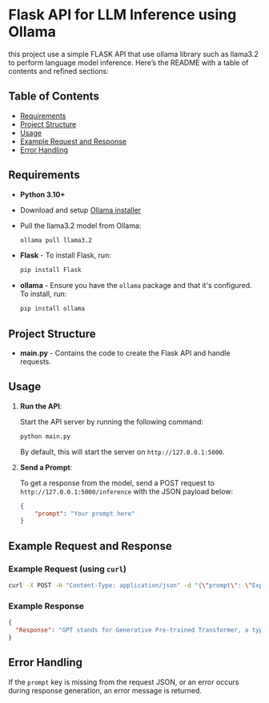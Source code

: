 # Flask API for LLM Inference using Ollama

this project use a simple FLASK API that use ollama library such as llama3.2 to perform language model inference.
Here’s the README with a table of contents and refined sections:

## Table of Contents
- [Requirements](#requirements)
- [Project Structure](#project-structure)
- [Usage](#usage)
- [Example Request and Response](#example-request-and-response)
- [Error Handling](#error-handling)

## Requirements

- **Python 3.10+**

- Download and setup [Ollama installer](https://github.com/ollama/ollama)
   
- Pull the llama3.2 model from Ollama:
   ```bash
   ollama pull llama3.2
   ```
   
- **Flask** - To install Flask, run:
  ```bash
  pip install Flask
  ```
- **ollama** - Ensure you have the `ollama` package and that it's configured. To install, run:
  ```bash
  pip install ollama
  ```



## Project Structure

- **main.py** - Contains the code to create the Flask API and handle requests.
  
## Usage

1. **Run the API**:

   Start the API server by running the following command:

   ```bash
   python main.py
   ```

   By default, this will start the server on `http://127.0.0.1:5000`.

2. **Send a Prompt**:

   To get a response from the model, send a POST request to `http://127.0.0.1:5000/inference` with the JSON payload below:

   ```json
   {
       "prompt": "Your prompt here"
   }
   ```

## Example Request and Response

### Example Request (using `curl`)

```bash
curl -X POST -H "Content-Type: application/json" -d "{\"prompt\": \"Explain GPT in 2 sentences\"}" http://127.0.0.1:5000/inference
```

### Example Response

```json
{
  "Response": "GPT stands for Generative Pre-trained Transformer, a type of artificial intelligence model that uses transformer architecture to generate human-like text based on input prompts. It is trained on large amounts of text data and can be fine-tuned for specific tasks such as language translation, question-answering, and text summarization, making it a versatile tool for natural language processing applications."
}
```

## Error Handling

If the `prompt` key is missing from the request JSON, or an error occurs during response generation, an error message is returned.